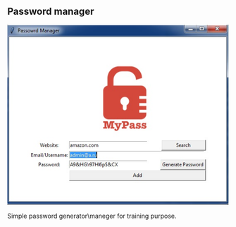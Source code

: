 <!-- ABOUT THE PROJECT -->
## Password manager

![Screen Shot][screenshot]

Simple password generator\maneger for training purpose.

<!-- MARKDOWN LINKS & IMAGES -->
[screenshot]: images/screenshot.jpg